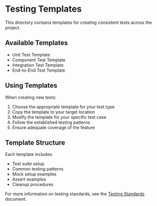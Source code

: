 # Testing Templates

This directory contains templates for creating consistent tests across the project.

## Available Templates

- Unit Test Template
- Component Test Template
- Integration Test Template
- End-to-End Test Template

## Using Templates

When creating new tests:

1. Choose the appropriate template for your test type
2. Copy the template to your target location
3. Modify the template for your specific test case
4. Follow the established testing patterns
5. Ensure adequate coverage of the feature

## Template Structure

Each template includes:

- Test suite setup
- Common testing patterns
- Mock setup examples
- Assert examples
- Cleanup procedures

For more information on testing standards, see the [Testing Standards](/docs/processes/testing/testing-standards.md) document.
